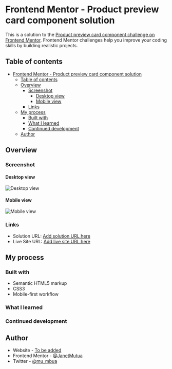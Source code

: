 # Frontend Mentor - Product preview card component solution

This is a solution to the [Product preview card component challenge on Frontend Mentor](https://www.frontendmentor.io/challenges/product-preview-card-component-GO7UmttRfa). Frontend Mentor challenges help you improve your coding skills by building realistic projects.

## Table of contents

- [Frontend Mentor - Product preview card component solution](#frontend-mentor---product-preview-card-component-solution)
  - [Table of contents](#table-of-contents)
  - [Overview](#overview)
    - [Screenshot](#screenshot)
      - [Desktop view](#desktop-view)
      - [Mobile view](#mobile-view)
    - [Links](#links)
  - [My process](#my-process)
    - [Built with](#built-with)
    - [What I learned](#what-i-learned)
    - [Continued development](#continued-development)
  - [Author](#author)

## Overview

### Screenshot

#### Desktop view

![Desktop view](./assets/images/recipe-page-finalpng)

#### Mobile view

![Mobile view](./assets/images/recipe-page-mobile.png)

### Links

- Solution URL: [Add solution URL here](https://www.frontendmentor.io/solutions/recipe-page-challenge-oCu46zWpP4)
- Live Site URL: [Add live site URL here](https://product-preview-card-component-sable.vercel.app/)

## My process

### Built with

- Semantic HTML5 markup
- CSS3
- Mobile-first workflow

### What I learned

### Continued development

## Author

- Website - [To be added](#)
- Frontend Mentor - [@JanetMutua](https://www.frontendmentor.io/profile/JanetMutua)
- Twitter - [@mu_mbua](https://x.com/mu_mbua_)
